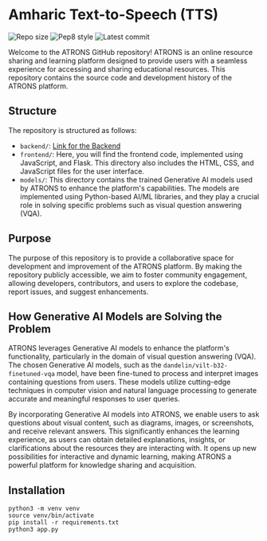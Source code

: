 # Amharic **Text-to-Speech (TTS)**

![Repo size](https://img.shields.io/github/repo-size/moanbekele/Text-to-Speech-Amharic)
![Pep8 style](https://img.shields.io/badge/PEP8-style%20guide-purple?style=round-square)
![Latest commit](https://img.shields.io/github/last-commit/moanbekele/Text-to-Speech-Amharic/main?style=round-square)


Welcome to the ATRONS GitHub repository! ATRONS is an online resource sharing and learning platform designed to provide users with a seamless experience for accessing and sharing educational resources. This repository contains the source code and development history of the ATRONS platform.

## Structure

The repository is structured as follows:

- `backend/`: <a href="https://github.com/moanbekele/Text-to-Speech-Amharic/tree/main/main">Link for the Backend</a>
- `frontend/`: Here, you will find the frontend code, implemented using JavaScript, and Flask. This directory also includes the HTML, CSS, and JavaScript files for the user interface.
- `models/`: This directory contains the trained Generative AI models used by ATRONS to enhance the platform's capabilities. The models are implemented using Python-based AI/ML libraries, and they play a crucial role in solving specific problems such as visual question answering (VQA).

## Purpose

The purpose of this repository is to provide a collaborative space for development and improvement of the ATRONS  platform. By making the repository publicly accessible, we aim to foster community engagement, allowing developers, contributors, and users to explore the codebase, report issues, and suggest enhancements.

## How Generative AI Models are Solving the Problem

ATRONS leverages Generative AI models to enhance the platform's functionality, particularly in the domain of visual question answering (VQA). The chosen Generative AI models, such as the `dandelin/vilt-b32-finetuned-vqa` model, have been fine-tuned to process and interpret images containing questions from users. These models utilize cutting-edge techniques in computer vision and natural language processing to generate accurate and meaningful responses to user queries.

By incorporating Generative AI models into ATRONS, we enable users to ask questions about visual content, such as diagrams, images, or screenshots, and receive relevant answers. This significantly enhances the learning experience, as users can obtain detailed explanations, insights, or clarifications about the resources they are interacting with. It opens up new possibilities for interactive and dynamic learning, making ATRONS a powerful platform for knowledge sharing and acquisition.


## Installation
```
python3 -m venv venv
source venv/bin/activate
pip install -r requirements.txt
python3 app.py
```
